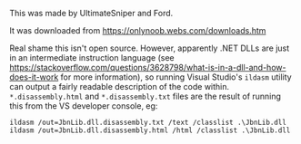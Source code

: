 This was made by UltimateSniper and Ford.

It was downloaded from https://onlynoob.webs.com/downloads.htm

Real shame this isn't open source. However, apparently .NET DLLs are just in an intermediate instruction language (see https://stackoverflow.com/questions/3628798/what-is-in-a-dll-and-how-does-it-work for more information), so running Visual Studio's `ildasm` utility can output a fairly readable description of the code within. `*.disassembly.html` and `*.disassembly.txt` files are the result of running this from the VS developer console, eg:

```
ildasm /out=JbnLib.dll.disassembly.txt /text /classlist .\JbnLib.dll
ildasm /out=JbnLib.dll.disassembly.html /html /classlist .\JbnLib.dll
```
